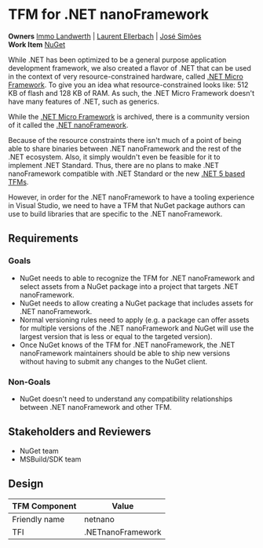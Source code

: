 # TFM for .NET nanoFramework

**Owners** [Immo Landwerth](https://github.com/terrajobst) | [Laurent Ellerbach](https://github.com/Ellerbach) | [José Simões](https://github.com/josesimoes)  
**Work Item** [NuGet](https://github.com/NuGet/Home/issues/10800)

While .NET has been optimized to be a general purpose application development
framework, we also created a flavor of .NET that can be used in the context of
very resource-constrained hardware, called [.NET Micro Framework][netmf]. To
give you an idea what resource-constrained looks like: 512 KB of flash and 128
KB of RAM. As such, the .NET Micro Framework doesn't have many features of .NET,
such as generics.

While the [.NET Micro Framework][netmf] is archived, there is a community
version of it called the [.NET nanoFramework][nanoframework].

Because of the resource constraints there isn't much of a point of being able to
share binaries between .NET nanoFramework and the rest of the .NET ecosystem.
Also, it simply wouldn't even be feasible for it to implement .NET Standard.
Thus, there are no plans to make .NET nanoFramework compatible with .NET
Standard or the new [.NET 5 based TFMs][net5-tfm].

However, in order for the .NET nanoFramework to have a tooling experience in
Visual Studio, we need to have a TFM that NuGet package authors can use to build
libraries that are specific to the .NET nanoFramework.

[netmf]: https://github.com/NETMF/netmf-interpreter
[nanoframework]: https://github.com/nanoframework/nf-interpreter
[net5-tfm]: ../../2020/net5/net5.md

## Requirements

### Goals

* NuGet needs to able to recognize the TFM for .NET nanoFramework and select
  assets from a NuGet package into a project that targets .NET nanoFramework.
* NuGet needs to allow creating a NuGet package that includes assets for .NET
  nanoFramework.
* Normal versioning rules need to apply (e.g. a package can offer assets for
  multiple versions of the .NET nanoFramework and NuGet will use the largest
  version that is less or equal to the targeted version).
* Once NuGet knows of the TFM for .NET nanoFramework, the .NET nanoFramework
  maintainers should be able to ship new versions without having to submit any
  changes to the NuGet client.

### Non-Goals

* NuGet doesn't need to understand any compatibility relationships between .NET
  nanoFramework and other TFM.

## Stakeholders and Reviewers

* NuGet team
* MSBuild/SDK team

## Design

TFM Component  | Value
---------------|------------------
Friendly name  | netnano
TFI            | .NETnanoFramework
